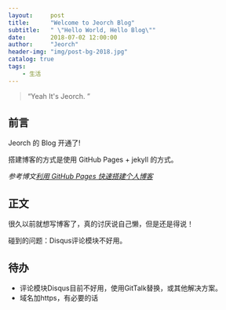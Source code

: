 ```yaml
---
layout:     post
title:      "Welcome to Jeorch Blog"
subtitle:   " \"Hello World, Hello Blog\""
date:       2018-07-02 12:00:00
author:     "Jeorch"
header-img: "img/post-bg-2018.jpg"
catalog: true
tags:
    - 生活
---
```


> “Yeah It's Jeorch. ”


## 前言

Jeorch 的 Blog 开通了!

搭建博客的方式是使用 GitHub Pages + jekyll 的方式。

*参考博文[利用 GitHub Pages 快速搭建个人博客](https://www.jianshu.com/p/e68fba58f75c)*

## 正文

很久以前就想写博客了，真的讨厌说自己懒，但是还是得说！

碰到的问题：Disqus评论模块不好用。

## 待办
  - 评论模块Disqus目前不好用，使用GitTalk替换，或其他解决方案。
  - 域名加https，有必要的话
